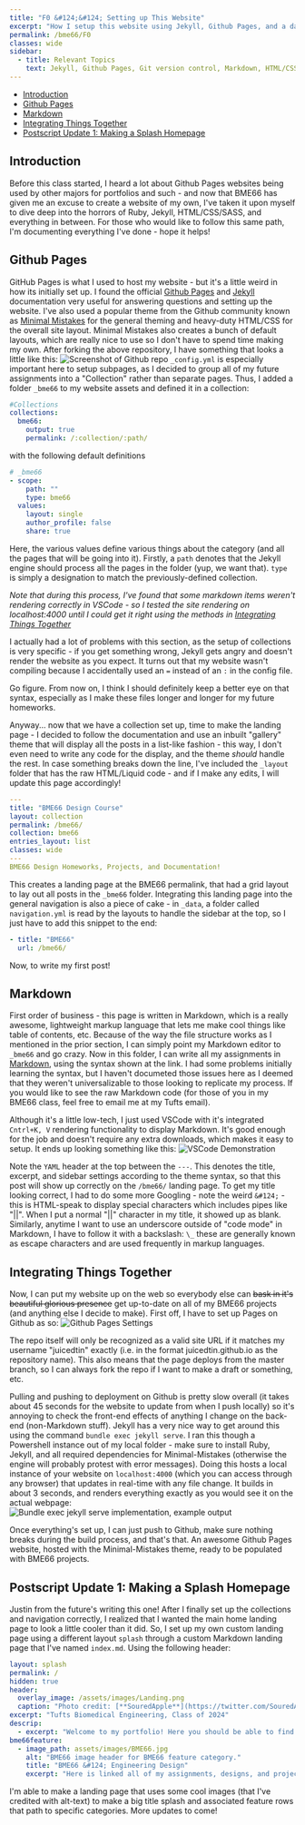 ```yaml
---
title: "F0 &#124;&#124; Setting up This Website"
excerpt: "How I setup this website using Jekyll, Github Pages, and a dash of HTML!"
permalink: /bme66/F0
classes: wide
sidebar:
  - title: Relevant Topics
    text: Jekyll, Github Pages, Git version control, Markdown, HTML/CSS
---
```


- [Introduction](#introduction)
- [Github Pages](#github-pages)
- [Markdown](#markdown)
- [Integrating Things Together](#integrating-things-together)
- [Postscript Update 1: Making a Splash Homepage](#postscript-update-1-making-a-splash-homepage)

## Introduction

Before this class started, I heard a lot about Github Pages websites being used by other majors for portfolios and such - and now that BME66 has given me an excuse to create a website of my own, I've taken it upon myself to dive deep into the horrors of Ruby, Jekyll, HTML/CSS/SASS, and everything in between. For those who would like to follow this same path, I'm documenting everything I've done - hope it helps!

## Github Pages

GitHub Pages is what I used to host my website - but it's a little weird in how its initially set up. I found the official [Github Pages](https://docs.github.com/en/pages) and [Jekyll](https://jekyllrb.com/docs/) documentation very useful for answering questions and setting up the website. I've also used a popular theme from the Github community known as [Minimal Mistakes]("https://github.com/mmistakes/minimal-mistakes") for the general theming and heavy-duty HTML/CSS for the overall site layout. Minimal Mistakes also creates a bunch of default layouts, which are really nice to use so I don't have to spend time making my own. After forking the above repository, I have something that looks a little like this:
![Screenshot of Github repo](/assets/images/P1/GithubRepo.png)
`_config.yml` is especially important here to setup subpages, as I decided to group all of my future assignments into a "Collection" rather than separate pages. Thus, I added a folder `_bme66` to my website assets and defined it in a collection:

```yaml
#Collections
collections:
  bme66:
    output: true
    permalink: /:collection/:path/
```

with the following default definitions

```yaml
# _bme66
- scope:
    path: ""
    type: bme66
  values:
    layout: single
    author_profile: false
    share: true
```

Here, the various values define various things about the category (and all the pages that will be going into it). Firstly, a `path` denotes that the Jekyll engine should process all the pages in the folder (yup, we want that). `type` is simply a designation to match the previously-defined collection.

_Note that during this process, I've found that some markdown items weren't rendering correctly in VSCode - so I tested the site rendering on localhost:4000 until I could get it right using the methods in [Integrating Things Together](#integrating-things-together)_

I actually had a lot of problems with this section, as the setup of collections is very specific - if you get something wrong, Jekyll gets angry and doesn't render the website as you expect. It turns out that my website wasn't compiling because I accidentally used an `=` instead of an `:` in the config file.

Go figure. From now on, I think I should definitely keep a better eye on that syntax, especially as I make these files longer and longer for my future homeworks.

Anyway... now that we have a collection set up, time to make the landing page - I decided to follow the documentation and use an inbuilt "gallery" theme that will display all the posts in a list-like fashion - this way, I don't even need to write any code for the display, and the theme _should_ handle the rest. In case something breaks down the line, I've included the `_layout` folder that has the raw HTML/Liquid code - and if I make any edits, I will update this page accordingly!

```yaml
---
title: "BME66 Design Course"
layout: collection
permalink: /bme66/
collection: bme66
entries_layout: list
classes: wide
---
BME66 Design Homeworks, Projects, and Documentation!
```

This creates a landing page at the BME66 permalink, that had a grid layout to lay out all posts in the `_bme66` folder. Integrating this landing page into the general navigation is also a piece of cake - in `_data`, a folder called `navigation.yml` is read by the layouts to handle the sidebar at the top, so I just have to add this snippet to the end:

```yaml
- title: "BME66"
  url: /bme66/
```

Now, to write my first post!

## Markdown

First order of business - this page is written in Markdown, which is a really awesome, lightweight markup language that lets me make cool things like table of contents, etc. Because of the way the file structure works as I mentioned in the prior section, I can simply point my Markdown editor to `_bme66` and go crazy.
Now in this folder, I can write all my assignments in <a href="https://www.markdownguide.org/basic-syntax/">Markdown</a>, using the syntax shown at the link. I had some problems initially learning the syntax, but I haven't documeted those issues here as I deemed that they weren't universalizable to those looking to replicate my process. If you would like to see the raw Markdown code (for those of you in my BME66 class, feel free to email me at my Tufts email).

Although it's a little low-tech, I just used VSCode with it's integrated `Cntrl+K, V` rendering functionality to display Markdown. It's good enough for the job and doesn't require any extra downloads, which makes it easy to setup. It ends up looking something like this:
![VSCode Demonstration](/assets/images/P1/MDDemo.png)

Note the `YAML` header at the top between the `---`. This denotes the title, excerpt, and sidebar settings according to the theme syntax, so that this post will show up correctly on the `/bme66/` landing page.
To get my title looking correct, I had to do some more Googling - note the weird `&#124;` - this is HTML-speak to display special characters which includes pipes like "||". When I put a normal "||" character in my title, it showed up as blank. Similarly, anytime I want to use an underscore outside of "code mode" in Markdown, I have to follow it with a backslash: `\_` these are generally known as escape characters and are used frequently in markup languages.

## Integrating Things Together

Now, I can put my website up on the web so everybody else can ~~bask in it's beautiful glorious presence~~ get up-to-date on all of my BME66 projects (and anything else I decide to make). First off, I have to set up Pages on Github as so:
![Github Pages Settings](/assets/images/P1/PagesSettings.png)

The repo itself will only be recognized as a valid site URL if it matches my username "juicedtin" exactly (i.e. in the format juicedtin.github.io as the repository name). This also means that the page deploys from the master branch, so I can always fork the repo if I want to make a draft or something, etc.

Pulling and pushing to deployment on Github is pretty slow overall (it takes about 45 seconds for the website to update from when I push locally) so it's annoying to check the front-end effects of anything I change on the back-end (non-Markdown stuff). Jekyll has a very nice way to get around this using the command `bundle exec jekyll serve`. I ran this though a Powershell instance out of my local folder - make sure to install Ruby, Jekyll, and all required dependencies for Minimal-Mistakes (otherwise the engine will probably protest with error messages). Doing this hosts a local instance of your website on `localhost:4000` (which you can access through any browser) that updates in real-time with any file change. It builds in about 3 seconds, and renders everything exactly as you would see it on the actual webpage:
![Bundle exec jekyll serve implementation, example output](/assets/images/P1/BundleExec.png)

Once everything's set up, I can just push to Github, make sure nothing breaks during the build process, and that's that. An awesome Github Pages website, hosted with the Minimal-Mistakes theme, ready to be populated with BME66 projects.

## Postscript Update 1: Making a Splash Homepage

Justin from the future's writing this one! After I finally set up the collections and navigation correctly, I realized that I wanted the main home landing page to look a little cooler than it did. So, I set up my own custom landing page using a different layout `splash` through a custom Markdown landing page that I've named `index.md`. Using the following header:

```yaml
layout: splash
permalink: /
hidden: true
header:
  overlay_image: /assets/images/Landing.png
  caption: "Photo credit: [**SouredApple**](https://twitter.com/SouredApple)"
excerpt: "Tufts Biomedical Engineering, Class of 2024"
descrip:
  - excerpt: "Welcome to my portfolio! Here you should be able to find all of the things I've designed and made over my time here at Tufts, along with any other random things I'd like to put up around here."
bme66feature:
  - image_path: assets/images/BME66.jpg
    alt: "BME66 image header for BME66 feature category."
    title: "BME66 &#124; Engineering Design"
    excerpt: "Here is linked all of my assignments, designs, and project updates for BME66 Engineering Design"
```

I'm able to make a landing page that uses some cool images (that I've credited with alt-text) to make a big title splash and associated feature rows that path to specific categories. More updates to come!
